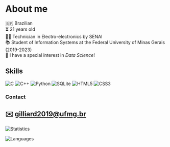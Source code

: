 # About me
🇧🇷 Brazilian   
⏳ 21 years old   
👨‍🎓 Technician in Electro-electronics by SENAI   
📚 Student of Information Systems at the Federal University of Minas Gerais (2019-2023)   
🤩 I have a special interest in *Data Science*!
## Skills
![C](https://img.shields.io/badge/C-00599C?style=for-the-badge&logo=c&logoColor=white)
![C++](https://img.shields.io/badge/C%2B%2B-00599C?style=for-the-badge&logo=c%2B%2B&logoColor=white)
![Python](https://img.shields.io/badge/Python-14354C?style=for-the-badge&logo=python&logoColor=white)
![SQLite](https://img.shields.io/badge/SQLite-07405E?style=for-the-badge&logo=sqlite&logoColor=white)
![HTML5](https://img.shields.io/badge/HTML5-E34F26?style=for-the-badge&logo=html5&logoColor=white)
![CSS3](https://img.shields.io/badge/CSS3-1572B6?style=for-the-badge&logo=css3&logoColor=white)
### Contact
✉️ gilliard2019@ufmg.br
---
![Statistics](https://github-readme-stats.vercel.app/api?username=gilliardrodrigues&theme=blue-green)

![Languages](https://github-readme-stats.vercel.app/api/top-langs/?username=gilliardrodrigues&theme=blue-green)
